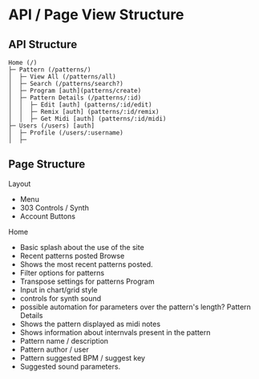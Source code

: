 # API / Page View Structure

## API Structure

```
Home (/)
├─ Pattern (/patterns/)
│  ├─ View All (/patterns/all)
│  ├─ Search (/patterns/search?)
│  ├─ Program [auth](patterns/create)
│  ├─ Pattern Details (/patterns/:id)
│  │  ├─ Edit [auth] (patterns/:id/edit)
│  │  ├─ Remix [auth] (patterns/:id/remix)
│  │  ├─ Get Midi [auth] (patterns/:id/midi)
├─ Users (/users) [auth]
│  ├─ Profile (/users/:username)
│  ├─ 
```

## Page Structure

Layout
- Menu
- 303 Controls / Synth
- Account Buttons

Home
- Basic splash about the use of the site
- Recent patterns posted
Browse
- Shows the most recent patterns posted.
- Filter options for patterns
- Transpose settings for patterns
Program
- Input in chart/grid style
- controls for synth sound
- possible automation for parameters over the pattern's length?
Pattern Details
- Shows the pattern displayed as midi notes
- Shows information about internvals present in the pattern
- Pattern name / description
- Pattern author / user
- Pattern suggested BPM / suggest key
- Suggested sound parameters. 

